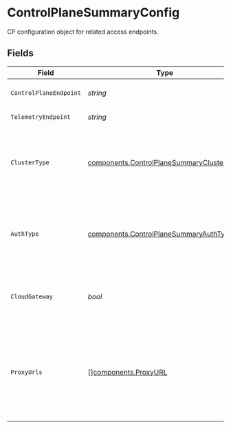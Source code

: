# ControlPlaneSummaryConfig

CP configuration object for related access endpoints.


## Fields

| Field                                                                                                  | Type                                                                                                   | Required                                                                                               | Description                                                                                            | Example                                                                                                |
| ------------------------------------------------------------------------------------------------------ | ------------------------------------------------------------------------------------------------------ | ------------------------------------------------------------------------------------------------------ | ------------------------------------------------------------------------------------------------------ | ------------------------------------------------------------------------------------------------------ |
| `ControlPlaneEndpoint`                                                                                 | *string*                                                                                               | :heavy_check_mark:                                                                                     | Control Plane Endpoint.                                                                                | https://acfe5f253f.cp0.konghq.com                                                                      |
| `TelemetryEndpoint`                                                                                    | *string*                                                                                               | :heavy_check_mark:                                                                                     | Telemetry Endpoint.                                                                                    | https://acfe5f253f.tp0.konghq.com                                                                      |
| `ClusterType`                                                                                          | [components.ControlPlaneSummaryClusterType](../../models/components/controlplanesummaryclustertype.md) | :heavy_check_mark:                                                                                     | The ClusterType value of the cluster associated with the Control Plane.                                | CLUSTER_TYPE_CONTROL_PLANE                                                                             |
| `AuthType`                                                                                             | [components.ControlPlaneSummaryAuthType](../../models/components/controlplanesummaryauthtype.md)       | :heavy_check_mark:                                                                                     | The auth type value of the cluster associated with the Runtime Group.                                  | pinned_client_certs                                                                                    |
| `CloudGateway`                                                                                         | *bool*                                                                                                 | :heavy_check_mark:                                                                                     | Whether the Control Plane can be used for cloud-gateways.                                              |                                                                                                        |
| `ProxyUrls`                                                                                            | [][components.ProxyURL](../../models/components/proxyurl.md)                                           | :heavy_minus_sign:                                                                                     | Array of proxy URLs associated with reaching the data-planes connected to a control-plane.             | [<br/>{<br/>"host": "example.com",<br/>"port": 443,<br/>"protocol": "https"<br/>}<br/>]                |